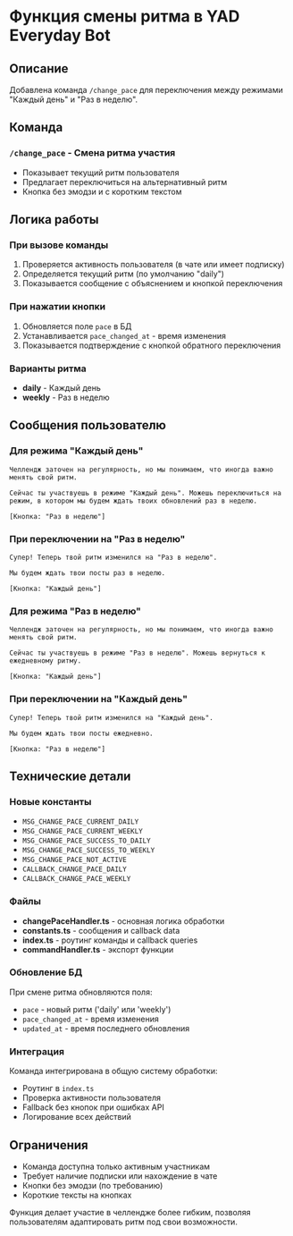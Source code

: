 # Функция смены ритма в YAD Everyday Bot

## Описание

Добавлена команда `/change_pace` для переключения между режимами "Каждый день" и "Раз в неделю".

## Команда

### `/change_pace` - Смена ритма участия

- Показывает текущий ритм пользователя
- Предлагает переключиться на альтернативный ритм
- Кнопка без эмодзи и с коротким текстом

## Логика работы

### При вызове команды
1. Проверяется активность пользователя (в чате или имеет подписку)
2. Определяется текущий ритм (по умолчанию "daily")
3. Показывается сообщение с объяснением и кнопкой переключения

### При нажатии кнопки
1. Обновляется поле `pace` в БД
2. Устанавливается `pace_changed_at` - время изменения
3. Показывается подтверждение с кнопкой обратного переключения

### Варианты ритма
- **daily** - Каждый день
- **weekly** - Раз в неделю

## Сообщения пользователю

### Для режима "Каждый день"
```
Челлендж заточен на регулярность, но мы понимаем, что иногда важно менять свой ритм.

Сейчас ты участвуешь в режиме "Каждый день". Можешь переключиться на режим, в котором мы будем ждать твоих обновлений раз в неделю.

[Кнопка: "Раз в неделю"]
```

### При переключении на "Раз в неделю"
```
Супер! Теперь твой ритм изменился на "Раз в неделю".

Мы будем ждать твои посты раз в неделю.

[Кнопка: "Каждый день"]
```

### Для режима "Раз в неделю"
```
Челлендж заточен на регулярность, но мы понимаем, что иногда важно менять свой ритм.

Сейчас ты участвуешь в режиме "Раз в неделю". Можешь вернуться к ежедневному ритму.

[Кнопка: "Каждый день"]
```

### При переключении на "Каждый день"
```
Супер! Теперь твой ритм изменился на "Каждый день".

Мы будем ждать твои посты ежедневно.

[Кнопка: "Раз в неделю"]
```

## Технические детали

### Новые константы
- `MSG_CHANGE_PACE_CURRENT_DAILY`
- `MSG_CHANGE_PACE_CURRENT_WEEKLY`
- `MSG_CHANGE_PACE_SUCCESS_TO_DAILY`
- `MSG_CHANGE_PACE_SUCCESS_TO_WEEKLY`
- `MSG_CHANGE_PACE_NOT_ACTIVE`
- `CALLBACK_CHANGE_PACE_DAILY`
- `CALLBACK_CHANGE_PACE_WEEKLY`

### Файлы
- **changePaceHandler.ts** - основная логика обработки
- **constants.ts** - сообщения и callback data
- **index.ts** - роутинг команды и callback queries
- **commandHandler.ts** - экспорт функции

### Обновление БД
При смене ритма обновляются поля:
- `pace` - новый ритм ('daily' или 'weekly')
- `pace_changed_at` - время изменения
- `updated_at` - время последнего обновления

### Интеграция
Команда интегрирована в общую систему обработки:
- Роутинг в `index.ts`
- Проверка активности пользователя
- Fallback без кнопок при ошибках API
- Логирование всех действий

## Ограничения
- Команда доступна только активным участникам
- Требует наличие подписки или нахождение в чате
- Кнопки без эмодзи (по требованию)
- Короткие тексты на кнопках

Функция делает участие в челлендже более гибким, позволяя пользователям адаптировать ритм под свои возможности. 